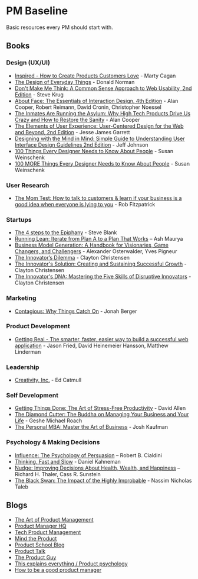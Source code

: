 # PM Baseline
Basic resources every PM should start with.

## Books
### Design (UX/UI)
* [Inspired - How to Create Products Customers Love](https://www.amazon.com/INSPIRED-Create-Tech-Products-Customers-ebook/dp/B077NRB36N) - Marty Cagan
* [The Design of Everyday Things](https://www.amazon.com/Design-Everyday-Things-Revised-Expanded-ebook/dp/B00E257T6C/ref=sr_1_1?keywords=The+Design+of+Everyday+Things+-+Donald+Norman&qid=1554688912&s=books&sr=1-1-catcorr) - Donald Norman
* [Don't Make Me Think: A Common Sense Approach to Web Usability, 2nd Edition](https://www.amazon.com/Dont-Make-Think-Revisited-Usability-ebook/dp/B00HJUBRPG/ref=sr_1_1?keywords=Don%27t+Make+Me+Think&qid=1554688939&s=books&sr=1-1) - Steve Krug
* [About Face: The Essentials of Interaction Design, 4th Edition](https://www.amazon.com/About-Face-Essentials-Interaction-Design-dp-1118766571/dp/1118766571/ref=mt_paperback?_encoding=UTF8&me=&qid=1554689228) - Alan Cooper, Robert Reimann, David Cronin, Christopher Noessel
* [The Inmates Are Running the Asylum: Why High Tech Products Drive Us Crazy and How to Restore the Sanity](https://www.amazon.com/Inmates-Are-Running-Asylum-Products/dp/0672326140) - Alan Cooper
* [The Elements of User Experience: User-Centered Design for the Web and Beyond, 2nd Edition](https://www.amazon.com/Elements-User-Experience-User-Centered-Design-ebook/dp/B004JLMDOC/ref=sr_1_1?keywords=The+Elements+of+User+Experience&qid=1554688964&s=books&sr=1-1) - Jesse James Garrett
* [Designing with the Mind in Mind: Simple Guide to Understanding User Interface Design Guidelines 2nd Edition](https://www.amazon.com/Designing-Mind-Understanding-Interface-Guidelines-ebook-dp-B00HLLN0PI/dp/B00HLLN0PI/ref=mt_kindle?_encoding=UTF8&me=&qid=1554688998) - Jeff Johnson  
* [100 Things Every Designer Needs to Know About People](https://www.amazon.com/Things-Designer-People-Voices-Matter-dp-0321767535/dp/0321767535/ref=mt_paperback?_encoding=UTF8&me=&qid=) - Susan Weinschenk
* [100 MORE Things Every Designer Needs to Know About People](https://www.amazon.com/Things-Designer-People-Voices-Matter/dp/0134196031/ref=pd_sim_0_3/140-1646799-6227112?_encoding=UTF8&pd_rd_i=0134196031&pd_rd_r=aa69433c-59a2-11e9-9502-091092cc734e&pd_rd_w=0Lezj&pd_rd_wg=i7u4I&pf_rd_p=90485860-83e9-4fd9-b838-b28a9b7fda30&pf_rd_r=S3WFRG4J64WRH2TFA2MK&psc=1&refRID=S3WFRG4J64WRH2TFA2MK) - Susan Weinschenk
### User Research
* [The Mom Test: How to talk to customers & learn if your business is a good idea when everyone is lying to you](https://www.amazon.com/gp/product/1492180742/ref=as_li_tl?ie=UTF8&camp=1789&creative=9325&creativeASIN=1492180742&linkCode=as2&tag=promanhq-20&linkId=MTUOE3PJUVWR4JEY) - Rob Fitzpatrick
### Startups
* [The 4 steps to the Epiphany](https://www.amazon.com/Four-Steps-Epiphany-Steve-Blank-ebook/dp/B00FLZKNUQ/ref=sr_1_1?keywords=The+4+steps+to+the+Epiphany+-+Steve+Blank&qid=1554672593&s=digital-text&sr=1-1-catcorr) - Steve Blank
* [Running Lean: Iterate from Plan A to a Plan That Works](https://www.amazon.com/Running-Lean-Iterate-Plan-Works/dp/1449305172/ref=sr_1_2?gclid=Cj0KCQjwqs3rBRCdARIsADe1pfTs75hJDhcwfghcEo-yo8H_-ejT3J7efaL1Jwux5gjwmfMx6z6CFJEaAjgUEALw_wcB&hvadid=241652205512&hvdev=c&hvlocphy=9004340&hvnetw=g&hvpos=1t1&hvqmt=e&hvrand=12951779842389407733&hvtargid=aud-647846986441%3Akwd-1290809665&hydadcr=21871_10169513&keywords=running+lean&qid=1567883129&s=gateway&sr=8-2) – Ash Maurya
* [Business Model Generation: A Handbook for Visionaries, Game Changers, and Challengers](https://www.amazon.com/Business-Model-Generation-Visionaries-Challengers-ebook/dp/B06X426D4F/ref=sr_1_fkmr0_1?keywords=Business+Model+Generation%3A+A+Handbook+for+Visionaries%2C+Game+Changers%2C+and+Challengers+-+A+handbook+for+designing+tomorrow%E2%80%99s+enterprises&qid=1554672626&s=digital-text&sr=1-1-fkmr0) - Alexander Osterwalder, Yves Pigneur
* [The Innovator’s Dilemma](https://www.amazon.com/Innovators-Dilemma-Technologies-Management-Innovation-ebook/dp/B012BLTM6I/ref=sr_1_1?keywords=The+Innovator%E2%80%99s+Dilemma+-+Clayton+Christensen&qid=1554688699&s=books&sr=1-1) - Clayton Christensen
* [The Innovator's Solution: Creating and Sustaining Successful Growth](https://www.amazon.com/Innovators-Solution-Creating-Sustaining-Successful-ebook/dp/B00E257S7C/ref=sr_1_fkmrnull_1?keywords=The+Innovator%27s+Solution%3A+Creating+and+Sustaining+Successful+Growth+-+Clayton+Christensen&qid=1554688724&s=books&sr=1-1-fkmrnull) - Clayton Christensen
* [The Innovator's DNA: Mastering the Five Skills of Disruptive Innovators](https://www.amazon.com/Innovators-DNA-Mastering-Skills-Disruptive-ebook/dp/B0054KBLRC/ref=sr_1_fkmrnull_1?keywords=The+Innovator%27s+DNA%3A+Mastering+the+Five+Skills+of+Disruptive+Innovators+-+Clayton+Christensen&qid=1554688751&s=books&sr=1-1-fkmrnull) - Clayton Christensen
### Marketing
* [Contagious: Why Things Catch On](https://www.amazon.com/Contagious-Things-Catch-Jonah-Berger-ebook/dp/B008J4GQKW) - Jonah Berger
### Product Development
* [Getting Real - The smarter, faster, easier way to build a successful web application](https://www.amazon.com/Getting-Real-Smarter-Successful-Application/dp/0578012812/ref=sr_1_fkmrnull_1?keywords=Getting+Real+-+The+smarter%2C+faster%2C+easier+way+to+build+a+successful+web+application&qid=1554688811&s=books&sr=1-1-fkmrnull) - Jason Fried, David Heinemeier Hansson, Matthew Linderman
### Leadership
* [Creativity, Inc.](https://www.amazon.com/Creativity-Inc-Overcoming-Unseen-Inspiration-ebook/dp/B00FUZQYBO/ref=sr_1_1?keywords=Creativity%2C+Inc.+-+Ed+Catmull&qid=1554688780&s=books&sr=1-1) - Ed Catmull
### Self Development
* [Getting Things Done: The Art of Stress-Free Productivity](https://www.amazon.com/Getting-Things-Done-Stress-Free-Productivity/dp/0143126563/ref=dp_ob_title_bk) -  David Allen
* [The Diamond Cutter: The Buddha on Managing Your Business and Your Life](https://www.amazon.com/Diamond-Cutter-Buddha-Managing-Business-ebook/dp/B002MHOCZ8) - Geshe Michael Roach
* [The Personal MBA: Master the Art of Business](https://www.amazon.com/Personal-MBA-Master-Art-Business-ebook/dp/B0046ECJ8M) - Josh Kaufman
### Psychology & Making Decisions
* [Influence: The Psychology of Persuasion](https://www.amazon.com/Influence-Psychology-Persuasion-Business-Essentials-ebook-dp-B002BD2UUC/dp/B002BD2UUC/ref=mt_kindle?_encoding=UTF8&me=&qid=) – Robert B. Cialdini
* [Thinking, Fast and Slow](https://www.amazon.com/Thinking-Fast-Slow-Daniel-Kahneman-ebook/dp/B00555X8OA/ref=sr_1_1?crid=2TKQMP12JCQJV&keywords=thinking+fast+and+slow+by+daniel+kahneman&qid=1555171558&s=digital-text&sprefix=Thinkng+fast+and+slow%2Cdigital-text%2C181&sr=1-1) - Daniel Kahneman
* [Nudge: Improving Decisions About Health, Wealth, and Happiness](https://www.amazon.com/Nudge-Improving-Decisions-Health-Happiness-ebook/dp/B00A5DCALY/ref=sr_1_1?keywords=nudge&qid=1563297292&s=digital-text&sr=1-1) – Richard H. Thaler, Cass R. Sunstein
* [The Black Swan: The Impact of the Highly Improbable](https://www.amazon.com/Black-Swan-Second-Improbable-Incerto-ebook/dp/B00139XTG4/ref=sr_1_1?keywords=black+swan+taleb&qid=1555171681&s=digital-text&sr=1-1) - Nassim Nicholas Taleb

## Blogs
* [The Art of Product Management](https://pmblog.quora.com/)
* [Product Manager HQ](https://www.productmanagerhq.com/)
* [Tech Product Management](https://danielelizalde.com/iot-blog/)
* [Mind the Product]()
* [Product School Blog](https://www.mindtheproduct.com/)
* [Product Talk](https://www.producttalk.org/)
* [The Product Guy](https://tpgblog.com/)
* [This explains everything / Product psychology](http://www.productpsychology.com/)
* [How to be a good product manager](https://www.goodproductmanager.com/)
